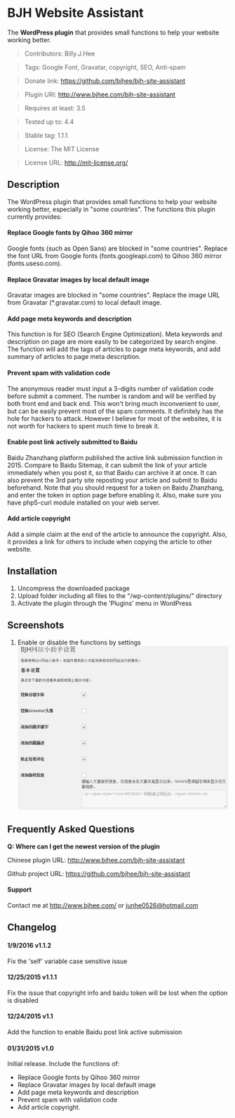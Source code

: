 # BJH Website Assistant
The **WordPress plugin** that provides small functions to help your website working better.

>Contributors:      Billy.J.Hee

>Tags:              Google Font, Gravatar, copyright, SEO, Anti-spam

>Donate link:       https://github.com/bjhee/bjh-site-assistant

>Plugin URI:        http://www.bjhee.com/bjh-site-assistant

>Requires at least: 3.5

>Tested up to:      4.4

>Stable tag:        1.1.1

>License:           The MIT License

>License URL:       http://mit-license.org/

## Description
The WordPress plugin that provides small functions to help your website working better, especially in "some countries". The functions this plugin currently provides:

#### Replace Google fonts by Qihoo 360 mirror
Google fonts (such as Open Sans) are blocked in "some countries". Replace the font URL from Google fonts (fonts.googleapi.com) to Qihoo 360 mirror (fonts.useso.com).

#### Replace Gravatar images by local default image
Gravatar images are blocked in "some countries". Replace the image URL from Gravatar (*.gravatar.com) to local default image.

#### Add page meta keywords and description
This function is for SEO (Search Engine Optimization). Meta keywords and description on page are more easily to be categorized by search engine. The function will add the tags of articles to page meta keywords, and add summary of articles to page meta description.

#### Prevent spam with validation code
The anonymous reader must input a 3-digits number of validation code before submit a comment. The number is random and will be verified by both front end and back end. This won't bring much inconvenient to user, but can be easily prevent most of the spam comments. It definitely has the hole for hackers to attack. However I believe for most of the websites, it is not worth for hackers to spent much time to break it.

#### Enable post link actively submitted to Baidu
Baidu Zhanzhang platform published the active link submission function in 2015. Compare to Baidu Sitemap, it can submit the link of your article immediately when you post it, so that Baidu can archive it at once. It can also prevent the 3rd party site reposting your article and submit to Baidu beforehand. Note that you should request for a token on Baidu Zhanzhang, and enter the token in option page before enabling it. Also, make sure you have php5-curl module installed on your web server.

#### Add article copyright
Add a simple claim at the end of the article to announce the copyright. Also, it provides a link for others to include when copying the article to other website.

## Installation
1. Uncompress the downloaded package
2. Upload folder including all files to the "/wp-content/plugins/" directory
3. Activate the plugin through the 'Plugins' menu in WordPress

## Screenshots
1. Enable or disable the functions by settings
![Function Settings](/screenshot-1.png "BJH Website Assistant Settings")

## Frequently Asked Questions
**Q: Where can I get the newest version of the plugin**

Chinese plugin URL: http://www.bjhee.com/bjh-site-assistant

Github project URL: https://github.com/bjhee/bjh-site-assistant

#### Support
Contact me at http://www.bjhee.com/ or junhe0526@hotmail.com

## Changelog
#### 1/9/2016 v1.1.2
Fix the 'self' variable case sensitive issue

#### 12/25/2015 v1.1.1
Fix the issue that copyright info and baidu token will be lost when the option is disabled

#### 12/24/2015 v1.1
Add the function to enable Baidu post link active submission

#### 01/31/2015 v1.0
Initial release. Include the functions of:
* Replace Google fonts by Qihoo 360 mirror
* Replace Gravatar images by local default image
* Add page meta keywords and description
* Prevent spam with validation code
* Add article copyright.
